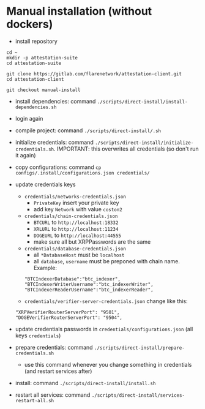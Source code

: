 # Manual installation (without dockers)

- install repository
```
cd ~
mkdir -p attestation-suite
cd attestation-suite

git clone https://gitlab.com/flarenetwork/attestation-client.git
cd attestation-client

git checkout manual-install
```

- install dependencies: command `./scripts/direct-install/install-dependencies.sh`

- login again

- compile project: command `./scripts/direct-install/.sh`

- initialize credentials: command `./scripts/direct-install/initialize-credentials.sh`. IMPORTANT: this overwrites all credentials (so don't run it again) 
- copy configurations: command `cp configs/.install/configurations.json credentials/`

- update credentials keys
    - `credentials/networks-credentials.json`
        - `PrivateKey` insert your private key
        - add key `Network` with value `coston2`
    - `credentials/chain-credentials.json`
        - `BTCURL` to `http://localhost:18332`
        - `XRLURL` to `http://localhost:11234` 
        - `DOGEURL` to `http://localhost:44555`
        - make sure all but XRPPasswords are the same
    - `credentials/database-credentials.json`
        - all `*DatabaseHost` must be `localhost`
        - all `database`, `username` must be preponed with chain name. Example:
        ```
        "BTCIndexerDatabase":"btc_indexer",
        "BTCIndexerWriterUsername":"btc_indexerWriter",
        "BTCIndexerReaderUsername":"btc_indexerReader",
        ```
    - `credentials/verifier-server-credentials.json` change like this:
    ```
    "XRPVerifierRouterServerPort": "9501",
    "DOGEVerifierRouterServerPort": "9504",    
    ```
- update credentials passwords in `credentials/configurations.json` (all keys `credentials`)
- prepare credentials: command `./scripts/direct-install/prepare-credentials.sh` 
    - use this command whenever you change something in credentials (and restart services after)

- install: command `./scripts/direct-install/install.sh`

- restart all services: command `./scripts/direct-install/services-restart-all.sh`